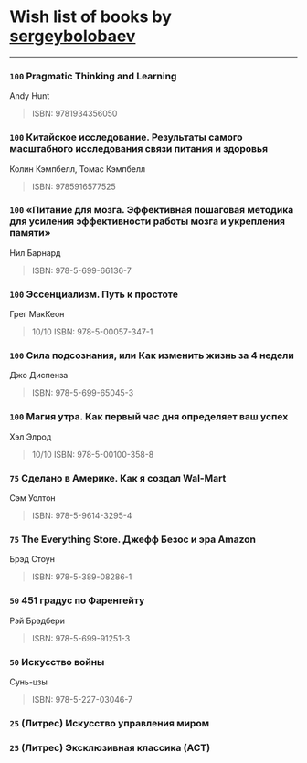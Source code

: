 # Wish list of books by [sergeybolobaev](www.facebook.com/sergeybolobaev)
---

### `100` Pragmatic Thinking and Learning
Andy Hunt
> ISBN: 9781934356050

### `100` Китайское исследование. Результаты самого масштабного исследования связи питания и здоровья
Колин Кэмпбелл, Томас Кэмпбелл
> ISBN: 9785916577525

### `100` «Питание для мозга. Эффективная пошаговая методика для усиления эффективности работы мозга и укрепления памяти»
Нил Барнард
> ISBN: 978-5-699-66136-7

### `100` Эссенциализм. Путь к простоте
Грег МакКеон
> 10/10
> ISBN: 978-5-00057-347-1

### `100` Сила подсознания, или Как изменить жизнь за 4 недели
Джо Диспенза
> ISBN: 978-5-699-65045-3

### `100` Магия утра. Как первый час дня определяет ваш успех
Хэл Элрод
> 10/10
> ISBN: 978-5-00100-358-8

### `75` Сделано в Америке. Как я создал Wal-Mart
Сэм Уолтон
> ISBN: 978-5-9614-3295-4

### `75` The Everything Store. Джефф Безос и эра Amazon
Брэд Стоун
> ISBN: 978-5-389-08286-1

### `50` 451 градус по Фаренгейту
Рэй Брэдбери
> ISBN: 978-5-699-91251-3

### `50` Искусство войны
Сунь-цзы
> ISBN: 978-5-227-03046-7

### `25` (Литрес) Искусство управления миром

### `25` (Литрес) Эксклюзивная классика (АСТ)

